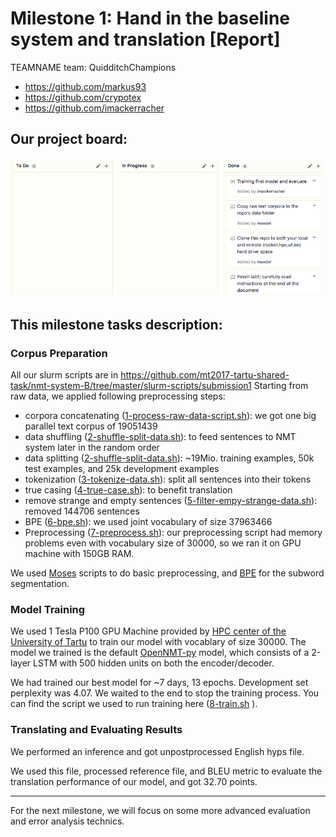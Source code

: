 # Milestone 1: Hand in the baseline system and translation  [Report]
TEAMNAME team: QuidditchChampions
 * https://github.com/markus93
 * https://github.com/crypotex
 * https://github.com/imackerracher
 

## Our project board:
![Alt text](./project_board_ms1.png?raw=true)


## This milestone tasks description:
### Corpus Preparation
All our slurm scripts are in https://github.com/mt2017-tartu-shared-task/nmt-system-B/tree/master/slurm-scripts/submission1
Starting from raw data, we applied following preprocessing steps:
* corpora concatenating ([1-process-raw-data-script.sh](../slurm-scripts/submission1/1-process-raw-data-script.sh)): we got one big parallel text corpus of 19051439 
* data shuffling ([2-shuffle-split-data.sh](../slurm-scripts/submission1/2-shuffle-split-data.sh)): to feed sentences to NMT system later in the random order  
* data splitting ([2-shuffle-split-data.sh](../slurm-scripts/submission1/2-shuffle-split-data.sh)): ~19Mio. training examples, 50k test examples, and 25k development examples
* tokenization ([3-tokenize-data.sh](../slurm-scripts/submission1/3-tokenize-data.sh)): split all sentences into their tokens
* true casing ([4-true-case.sh](../slurm-scripts/submission1/4-true-case.sh)): to benefit translation
* remove strange and empty sentences ([5-filter-empy-strange-data.sh](../slurm-scripts/submission1/5-filter-empy-strange-data.sh)): removed 144706 sentences
* BPE ([6-bpe.sh](../slurm-scripts/submission1/6-bpe.sh)): we used joint vocabulary of size 37963466
* Preprocessing ([7-preprocess.sh](../slurm-scripts/submission1/7-preprocess.sh)): our preprocessing script had memory problems even with vocabulary size of 30000, so we ran it on GPU machine with 150GB RAM.

We used [Moses](http://www.statmt.org/moses/) scripts to do basic preprocessing, and [BPE](https://github.com/rsennrich/subword-nmt) for the subword segmentation. 

### Model Training
We used 1 Tesla P100 GPU Machine provided by [HPC center of the University of Tartu](https://www.hpc.ut.ee/en_US/web/guest/home) to train our model with vocablary of size 30000. The model we trained is the default [OpenNMT-py](https://github.com/OpenNMT/OpenNMT-py) model, which consists of a 2-layer LSTM with 500 hidden units on both the encoder/decoder.

We had trained our best model for ~7 days, 13 epochs. Development set perplexity was 4.07. We waited to the end to stop the training process. You can find the script we used to run training here ([8-train.sh](../slurm-scripts/submission1/8-train.sh)
).

### Translating and Evaluating Results
We performed an inference and got unpostprocessed English hyps file. 

We used this file, processed reference file, and BLEU metric to evaluate the translation performance of our model, and got 32.70 points.

_________________________________________________________________________________________________________________
For the next milestone, we will focus on some more advanced evaluation and error analysis technics.    
